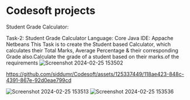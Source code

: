 # Codesoft projects
Student Grade Calculator:

Task-2: Student Grade Calculator
Language: Core Java
IDE: Appache Netbeans
This Task is to create the Student based Calculator, which calculates their Total Marks, Average Percentage & their corresponding Grade also.Calculate the grade of a student based on their marks.of the requirements 
![Screenshot 2024-02-25 153502](https://github.com/siddumr/Codesoft/assets/125337449/fc65ad99-2aa1-438e-abac-f834a21c58cd)

https://github.com/siddumr/Codesoft/assets/125337449/118ae423-848c-4391-867e-92d0eae799cd


![Screenshot 2024-02-25 153513](https://github.com/siddumr/Codesoft/assets/125337449/c0bcd8eb-e3a2-4fe8-b9d1-49194d97104b)
![Screenshot 2024-02-25 153536](https://github.com/siddumr/Codesoft/assets/125337449/f36341b6-89d2-4b55-9ac3-28997687b2e8)
